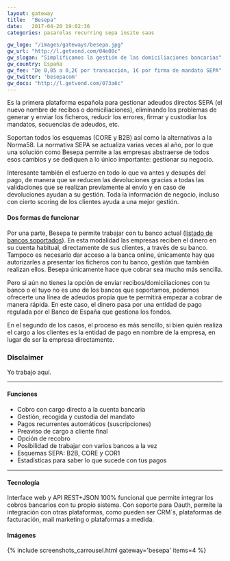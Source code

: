 ```yaml
---
layout: gateway
title:  "Besepa"
date:   2017-04-20 19:02:36
categories: pasarelas recurring sepa insite saas

gw_logo: "/images/gateways/besepa.jpg"
gw_url: "http://l.getvond.com/04e08c"
gw_slogan: "Simplificamos la gestión de las domiciliaciones bancarias"
gw_country: España
gw_fee: "De 0,05 a 0,2€ por transacción, 1€ por firma de mandato SEPA"
gw_twitter: 'besepacom'
gw_docs: "http://l.getvond.com/073a6c"
---
```


Es la primera plataforma española para gestionar adeudos directos SEPA (el nuevo nombre de recibos o domiciliaciones), eliminando los problemas de generar y enviar los ficheros, reducir los errores, firmar y custodiar los mandatos, secuencias de adeudos, etc. 

Soportan todos los esquemas (CORE y B2B) así como la alternativas a la Norma58. La normativa SEPA se actualiza varias veces al año, por lo que una solución como Besepa permite a las empresas abstraerse de todos esos cambios y se dediquen a lo único importante: gestionar su negocio.

Interesante también el esfuerzo en todo lo que va antes y desupés del pago, de manera que se reducen las devoluciones gracias a todas las validaciones que se realizan previamente al envío y en caso de devoluciones ayudan a su gestión. Toda la información de negocio, incluso con cierto scoring de los clientes ayuda a una mejor gestión.

#### Dos formas de funcionar

Por una parte, Besepa te permite trabajar con tu banco actual ([listado de bancos soportados](http://docs.besepa.com/article/91-con-que-bancos-trabajamos)). En esta modalidad las empresas reciben el dinero en su cuenta habitual, directamente de sus clientes, a través de su banco. Tampoco es necesario dar acceso a la banca online, únicamente hay que autorizarles a presentar los ficheros con tu banco, gestión que también realizan ellos. Besepa únicamente hace que cobrar sea mucho más sencilla.

Pero si aún no tienes la opción de enviar recibos/domiciliaciones con tu banco o el tuyo no es uno de los bancos que soportamos, podemos ofrecerte una línea de adeudos propia que te permitirá empezar a cobrar de manera rápida. En este caso, el dinero pasa por una entidad de pago regulada por el Banco de España que gestiona los fondos.

En el segundo de los casos, el proceso es más sencillo, si bien quién realiza el cargo a los clientes es la entidad de pago en nombre de la empresa, en lugar de ser la empresa directamente. 


<div class="panel panel-success">
  <div class="panel-heading">
    <h3 class="panel-title">Disclaimer
    </h3>
  </div>
  <div class="panel-body">
    Yo trabajo aquí.
  </div>
</div>


-------------

#### Funciones

- Cobro con cargo directo a la cuenta bancaria
- Gestión, recogida y custodia del mandato
- Pagos recurrentes automáticos (suscripciones)
- Preaviso de cargo a cliente final
- Opción de recobro
- Posibilidad de trabajar con varios bancos a la vez
- Esquemas SEPA: B2B, CORE y COR1
- Estadísticas para saber lo que sucede con tus pagos

-------------

#### Tecnología

Interface web y API REST+JSON 100% funcional que permite integrar los cobros bancarios con tu propio sistema.
Con soporte para Oauth, permite la integración con otras plataformas, como pueden ser CRM´s, plataformas de facturación, mail marketing o plataformas a medida.

#### Imágenes

{% include screenshots_carrousel.html gateway='besepa' items=4 %}

